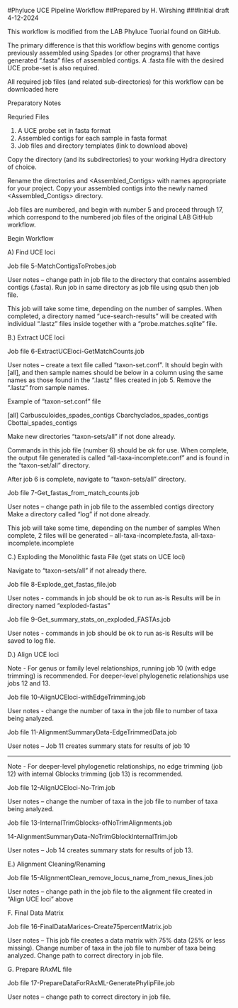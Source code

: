 #Phyluce UCE Pipeline Workflow
##Prepared by H. Wirshing
###Initial draft 4-12-2024
 
This workflow is modified from the LAB Phyluce Tuorial found on GitHub.
 
The primary difference is that this workflow begins with genome contigs previously assembled using Spades (or other programs) that have generated “.fasta” files of assembled contigs. A .fasta file with the desired UCE probe-set is also required.
 
All required job files (and related sub-directories) for this workflow can be downloaded here
 
Preparatory Notes
 
Requried Files
1. 	A UCE probe set in fasta format
2. 	Assembled contigs for each sample in fasta format
3. 	Job files and directory templates (link to download above)
 
Copy the directory (and its subdirectories) <project> to your working Hydra directory of choice.
 
Rename the directories <project> and <Assembled_Contigs> with names appropriate for your project. Copy your assembled contigs into the newly named <Assembled_Contigs> directory.
 
Job files are numbered, and begin with number 5 and proceed through 17, which correspond to the numbered job files of the original LAB GitHub workflow.
 
 
Begin Workflow
 
A) Find UCE loci
 
Job file
5-MatchContigsToProbes.job
 
User notes – change path in job file to the directory that contains assembled contigs (.fasta). Run job in same directory as job file using qsub then job file.
 
This job will take some time, depending on the number of samples. When completed, a directory named “uce-search-results” will be created with individual “.lastz” files inside together with a “probe.matches.sqlite” file.
 
 


B.) Extract UCE loci
 
Job file
6-ExtractUCEloci-GetMatchCounts.job
 
User notes – create a text file called “taxon-set.conf”. It should begin with [all], and then sample names should be below in a column using the same names as those found in the “.lastz” files created in job 5. Remove the “.lastz” from sample names.
 
Example of “taxon-set.conf” file
 
[all]
Carbusculoides_spades_contigs
Cbarchyclados_spades_contigs
Cbottai_spades_contigs
 
Make new directories “taxon-sets/all” if not done already.
 
Commands in this job file (number 6) should be ok for use. When complete, the output file generated is called “all-taxa-incomplete.conf” and is found in the “taxon-set/all” directory.
 
After job 6 is complete, navigate to “taxon-sets/all” directory.
 
 
Job file
7-Get_fastas_from_match_counts.job
 
User notes – change path in job file to the assembled contigs directory
Make a directory called “log” if not done already.
 
This job will take some time, depending on the number of samples When complete, 2 files will be generated – all-taxa-incomplete.fasta, all-taxa-incomplete.incomplete
 
 
 
C.) Exploding the Monolithic fasta File (get stats on UCE loci)
 
Navigate to “taxon-sets/all” if not already there.
 
Job file
8-Explode_get_fastas_file.job
 
User notes - commands in job should be ok to run as-is
Results will be in directory named “exploded-fastas”
 
Job file
9-Get_summary_stats_on_exploded_FASTAs.job
 
User notes - commands in job should be ok to run as-is
Results will be saved to log file.
 
 
 D.) Align UCE loci
 
Note - For genus or family level relationships, running job 10 (with edge trimming) is recommended. For deeper-level phylogenetic relationships use jobs 12 and 13.
 
 Job file
10-AlignUCEloci-withEdgeTrimming.job
 
User notes - change the number of taxa in the job file to number of taxa being analyzed.
 
 Job file
11-AlignmentSummaryData-EdgeTrimmedData.job
 
User notes – Job 11 creates summary stats for results of job 10
 
 ---------
 
Note - For deeper-level phylogenetic relationships, no edge trimming (job 12) with internal Gblocks trimming (job 13) is recommended.
 
Job file
12-AlignUCEloci-No-Trim.job
 
User notes – change the number of taxa in the job file to number of taxa being analyzed.
 
Job file
13-InternalTrimGblocks-ofNoTrimAlignments.job
 
14-AlignmentSummaryData-NoTrimGblockInternalTrim.job
 
User notes – Job 14 creates summary stats for results of job 13.
 
 
 


E.) Alignment Cleaning/Renaming
 
Job file
15-AlignmentClean_remove_locus_name_from_nexus_lines.job
 
User notes – change path in the job file to the alignment file created in “Align UCE loci” above
 
 
 F. Final Data Matrix
 
Job file
16-FinalDataMarices-Create75percentMatrix.job
 
User notes – This job file creates a data matrix with 75% data (25% or less missing). Change number of taxa in the job file to number of taxa being analyzed. Change path to correct directory in job file.
 
 
G. Prepare RAxML file
 
Job file
17-PrepareDataForRAxML-GeneratePhylipFile.job
 
User notes – change path to correct directory in job file.
 
 

